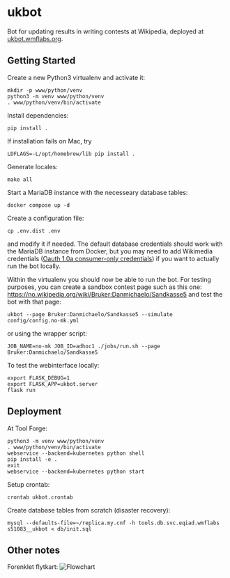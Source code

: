 # ukbot

Bot for updating results in writing contests at Wikipedia, deployed at [ukbot.wmflabs.org](https//ukbot.wmflabs.org).
 
## Getting Started

Create a new Python3 virtualenv and activate it:

	mkdir -p www/python/venv
	python3 -m venv www/python/venv
	. www/python/venv/bin/activate

Install dependencies:

	pip install .

If installation fails on Mac, try

	LDFLAGS=-L/opt/homebrew/lib pip install .

Generate locales:

    make all

Start a MariaDB instance with the necesseary database tables:

	docker compose up -d

Create a configuration file:

	cp .env.dist .env

and modify it if needed. The default database credentials should work with the MariaDB instance from Docker, but you may need to add Wikimedia credentials ([Oauth 1.0a consumer-only credentials](https://meta.wikimedia.org/wiki/Special:OAuthConsumerRegistration/propose?wpownerOnly=1&wpoauthVersion=2))
if you want to actually run the bot locally.

Within the virtualenv you should now be able to run the bot. For testing purposes, you can create
a sandbox contest page such as this one: https://no.wikipedia.org/wiki/Bruker:Danmichaelo/Sandkasse5
and test the bot with that page:

	ukbot --page Bruker:Danmichaelo/Sandkasse5 --simulate config/config.no-mk.yml

or using the wrapper script:

	JOB_NAME=no-mk JOB_ID=adhoc1 ./jobs/run.sh --page Bruker:Danmichaelo/Sandkasse5

To test the webinterface locally:

```
export FLASK_DEBUG=1
export FLASK_APP=ukbot.server
flask run
```

## Deployment

At Tool Forge:

```
python3 -m venv www/python/venv
. www/python/venv/bin/activate
webservice --backend=kubernetes python shell
pip install -e .
exit
webservice --backend=kubernetes python start
```

Setup crontab:

    crontab ukbot.crontab

Create database tables from scratch (disaster recovery):

    mysql --defaults-file=~/replica.my.cnf -h tools.db.svc.eqiad.wmflabs s51083__ukbot < db/init.sql

## Other notes

Forenklet flytkart:
![Flowchart](https://github.com/danmichaelo/UKBot/raw/master/flowchart.png)
 